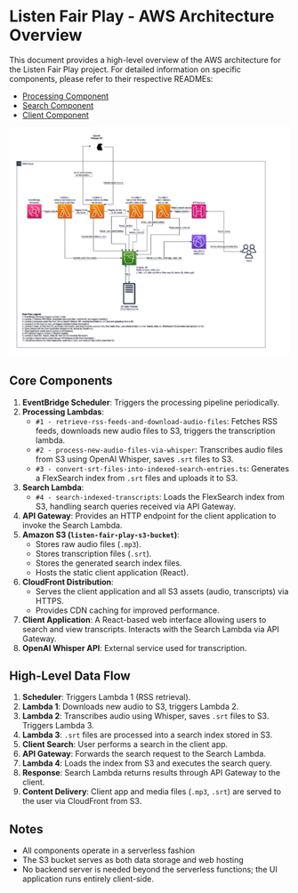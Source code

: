 # Listen Fair Play - AWS Architecture Overview

This document provides a high-level overview of the AWS architecture for the Listen Fair Play project. For detailed information on specific components, please refer to their respective READMEs:

- [Processing Component](../processing/README.md)
- [Search Component](../search/README.md)
- [Client Component](../client/README.md)

![AWS Architecture Diagram](aws-architecture.drawio.png)

## Core Components

1.  **EventBridge Scheduler**: Triggers the processing pipeline periodically.
2.  **Processing Lambdas**:
    *   `#1 - retrieve-rss-feeds-and-download-audio-files`: Fetches RSS feeds, downloads new audio files to S3, triggers the transcription lambda.
    *   `#2 - process-new-audio-files-via-whisper`: Transcribes audio files from S3 using OpenAI Whisper, saves `.srt` files to S3.
    *   `#3 - convert-srt-files-into-indexed-search-entries.ts`: Generates a FlexSearch index from `.srt` files and uploads it to S3.
3.  **Search Lambda**:
    * `#4 - search-indexed-transcripts`: Loads the FlexSearch index from S3, handling search queries received via API Gateway.
4.  **API Gateway**: Provides an HTTP endpoint for the client application to invoke the Search Lambda.
5.  **Amazon S3 (`listen-fair-play-s3-bucket`)**:
    *   Stores raw audio files (`.mp3`).
    *   Stores transcription files (`.srt`).
    *   Stores the generated search index files.
    *   Hosts the static client application (React).
6.  **CloudFront Distribution**:
    *   Serves the client application and all S3 assets (audio, transcripts) via HTTPS.
    *   Provides CDN caching for improved performance.
7.  **Client Application**: A React-based web interface allowing users to search and view transcripts. Interacts with the Search Lambda via API Gateway.
8.  **OpenAI Whisper API**: External service used for transcription.

## High-Level Data Flow

1.  **Scheduler**: Triggers Lambda 1 (RSS retrieval).
2.  **Lambda 1**: Downloads new audio to S3, triggers Lambda 2.
3.  **Lambda 2**: Transcribes audio using Whisper, saves `.srt` files to S3. Triggers Lambda 3.
4.  **Lambda 3**: `.srt` files are processed into a search index stored in S3.
5.  **Client Search**: User performs a search in the client app.
6.  **API Gateway**: Forwards the search request to the Search Lambda.
7.  **Lambda 4**: Loads the index from S3 and executes the search query.
8.  **Response**: Search Lambda returns results through API Gateway to the client.
9.  **Content Delivery**: Client app and media files (`.mp3`, `.srt`) are served to the user via CloudFront from S3.


## Notes

- All components operate in a serverless fashion
- The S3 bucket serves as both data storage and web hosting
- No backend server is needed beyond the serverless functions; the UI application runs entirely client-side.